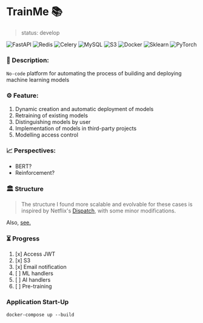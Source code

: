 # TrainMe 📚

> status: develop

![FastAPI](https://img.shields.io/badge/fastapi-%2307405e.svg?style=for-the-badge&logo=fastapi&logoColor=E6882EE)
![Redis](https://img.shields.io/badge/redis-%2307405e.svg?style=for-the-badge&logo=redis&logoColor=E6882EE)
![Celery](https://img.shields.io/badge/celery-%2307405e.svg?style=for-the-badge&logo=celery&logoColor=A9CC54)
![MySQL](https://img.shields.io/badge/MySQL-%2307405e.svg?style=for-the-badge&logo=MySQL&logoColor=E6882EE)
![S3](https://img.shields.io/badge/s3-%2307405e.svg?style=for-the-badge&logo=amazonS3&logoColor=E6882EE)
![Docker](https://img.shields.io/badge/docker-%2307405e.svg?style=for-the-badge&logo=docker&logoColor=E6882EE)
![Sklearn](https://img.shields.io/badge/sklearn-%2307405e.svg?style=for-the-badge&logo=scikit-learn&logoColor=E6882EE)
![PyTorch](https://img.shields.io/badge/PyTorch-%2307405e.svg?style=for-the-badge&logo=PyTorch&logoColor=E6882EE)
 
### 📝 Description: 
`No-code` platform for automating the process of building and deploying machine learning models

### ⚙️ Feature:
1. Dynamic creation and automatic deployment of models
2. Retraining of existing models
3. Distinguishing models by user
4. Implementation of models in third-party projects
5. Modelling access control

### 📈 Perspectives:
* BERT?
* Reinforcement?

### 🏛️ Structure
> The structure I found more scalable and evolvable for these cases is inspired by Netflix's [Dispatch](https://github.com/Netflix/dispatch), with some minor modifications.

Also, [see.](https://github.com/zhanymkanov/fastapi-best-practices?tab=readme-ov-file)

### ⏳ Progress
1. [x] Access JWT
2. [x] S3 
3. [x] Email notification
4. [ ] ML handlers
5. [ ] AI handlers
6. [ ] Pre-training

### Application Start-Up
```shell
docker-compose up --build
```
